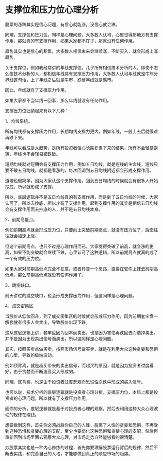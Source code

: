 # 支撑位和压力位心理分析
[url]: (https://t.zsxq.com/yjIA6Uv)

股票的涨跌其实是信心问题，有信心就能涨，没信心就会跌。

同理，支撑位和压力位，同样是心理问题，大多数人认可，心里觉得那地方有支撑作用，那就真的有支撑作用，如果大家都不在乎，那就没有任何作用。

趋势其实也是信心的积累，大多数人相信未来会继续涨，不断买入，就会形成上涨趋势。

关于支撑位，例如我经常讲的年线支撑位，几乎所有相信技术分析的人，即使不怎么信技术分析的人，都相信年线具有支撑压力作用，大多数人认可年线就是牛熊分界线这句话，上了年线之后就是牛市，跌破年线就是熊市。

因此，年线就有了支撑压力作用。

如果大家都不当年线一回事，那么年线就没有任何作用。

支撑压力位归纳起来有以下几种：

1、均线系统。

所有均线都有支撑压力作用，长期均线支撑力更大，例如年线，一般上去后就很难再跌下来。

年线可以看成是大趋势，是所有投资者信心长期积累下来的结果，所有不会轻易逆转，年线也不会轻易被跌破。

短期均线就对短期会有支撑压力作用，例如五日均线，就是短线的生命线，短线只要不破五日均线，就都是看涨的，每次回调到五日均线附近都会形成支撑作用。

道理也很简单，因为大家认这个支撑作用，回到五日均线的时候就会有很多人开始抄底，所以就形成了支撑。

所以，底层逻辑并不是五日均线真的有支撑作用，而是到了五日均线的时候，大家认可了，所以去抄底，所以才有了支撑作用，起到支撑作用的其实是相信五日均线会有支撑作用而去抄底的人，并不是五日均线本身。

2、前期高低点。

例如前期高点就会形成压力位，只要向上突破前期高点，就没有压力位了，后面往往就会加速上涨。

但这个前期高点，也只不过是心理作用而已，大家觉得突破了前高，就会涨的更高，如果不能突破就会继续下跌，心里认可了这种逻辑，所以前期高点就真的成了一个有效的压力位。

如果大家对前期高低点完全不在意，或者转变一个思路，直接在软件上抹去前期高低点，那么前期高低点就没有任何作用了。

3、跳空缺口。

前天讲过的跳空缺口，也会形成支撑压力作用，但这同样是心理问题。

4、成交密集区

当股价从低位回升，到了成交密集区的时候就会形成压力作用，因为前期套牢盘一解套就有很多人会卖出，导致股价出现下跌。

这从底层逻辑上讲，套牢盘因为回本而卖出，也是因为害怕再跌回去而选择卖出，并不是因为出现卖出信号而卖出，所以这同样是心理问题。

其实，按照买卖点做买卖，按照市场信号做买卖，就是在利用大众这种贪婪和恐惧的心里，导致的极端波动。

例如顶背离，就是超买带来的卖出信号，而超买的原因，就是因为投资者过度看好，由于贪婪而不断追高买入形成的。

同理，底背离，也是由于投资者过度悲观而恐慌性杀跌中形成的买入信号。

也可以说，技术分析的底层逻辑就是投资者心理分析，支撑压力位，本质上都是投资者的心理问题，所以就有了支撑压力作用。

而你的分析，底层逻辑就是基于对投资者心理的观察，然后去利用这种大众心理波动的规律在赚钱。

想要做到这样，首先你必须战胜你自己的人性，脱离了人性的贪婪和恐惧，不再受到这种恐惧和贪婪心理的支配，至少也要弱化这种恐惧和贪婪心理的支配，然后再重新回到市场里面去观察大众心理，对市场走势自然能够看的很清楚。

炒股票其实也是一种内心修炼的过程，首先你要理解股票运行背后的规律，然后不断去实践，和完善自己的人格，才能够做到真正的顺应市场的趋势。